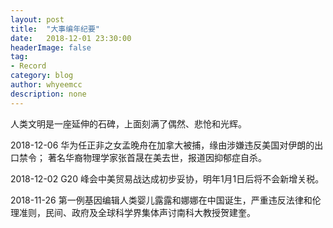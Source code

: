 ```yaml
---
layout: post
title:  "大事编年纪要"
date:   2018-12-01 23:30:00
headerImage: false
tag:
- Record
category: blog
author: whyeemcc
description: none
---
```


人类文明是一座延伸的石碑，上面刻满了偶然、悲怆和光辉。

2018-12-06 
华为任正非之女孟晚舟在加拿大被捕，缘由涉嫌违反美国对伊朗的出口禁令；
著名华裔物理学家张首晟在美去世，报道因抑郁症自杀。

2018-12-02 
G20 峰会中美贸易战达成初步妥协，明年1月1日后将不会新增关税。          
           
2018-11-26 
第一例基因编辑人类婴儿露露和娜娜在中国诞生，严重违反法律和伦理准则，民间、政府及全球科学界集体声讨南科大教授贺建奎。


